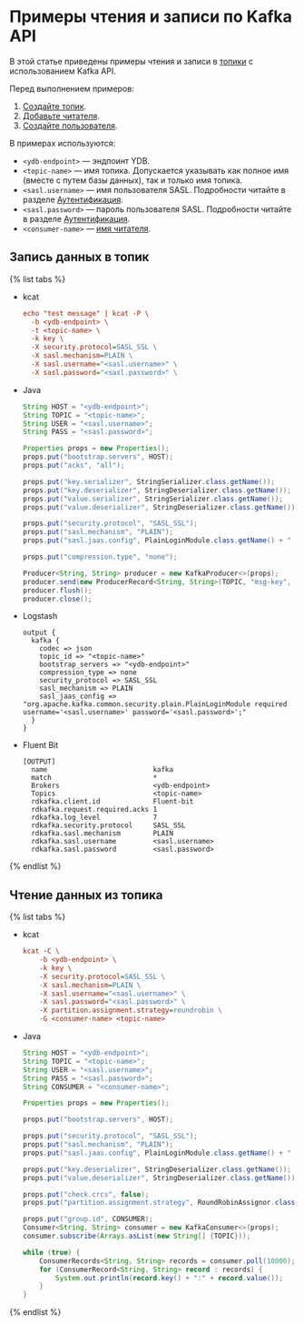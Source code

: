 # Примеры чтения и записи по Kafka API

В этой статье приведены примеры чтения и записи в [топики](../../concepts/topic.md) с использованием Kafka API.

Перед выполнением примеров:
1. [Создайте топик](../ydb-cli/topic-create.md).
1. [Добавьте читателя](../ydb-cli/topic-consumer-add.md).
1. [Создайте пользователя](../../cluster/access.md#users).

В примерах используются:

 * `<ydb-endpoint>` — эндпоинт YDB.
 * `<topic-name>` — имя топика. Допускается указывать как полное имя (вместе с путем базы данных), так и только имя топика.
 * `<sasl.username>` — имя пользователя SASL. Подробности читайте в разделе [Аутентификация](./auth.md).
 * `<sasl.password>` — пароль пользователя SASL. Подробности читайте в разделе [Аутентификация](./auth.md).
 * `<consumer-name>` — [имя читателя](../../concepts/topic#consumer).


## Запись данных в топик
{% list tabs %}
- kcat
  ```ini
  echo "test message" | kcat -P \
    -b <ydb-endpoint> \
    -t <topic-name> \
    -k key \
    -X security.protocol=SASL_SSL \
    -X sasl.mechanism=PLAIN \
    -X sasl.username="<sasl.username>" \
    -X sasl.password="<sasl.password>" \
  ```

- Java
  ```java
  String HOST = "<ydb-endpoint>";
  String TOPIC = "<topic-name>";
  String USER = "<sasl.username>";
  String PASS = "<sasl.password>";

  Properties props = new Properties();
  props.put("bootstrap.servers", HOST);
  props.put("acks", "all");

  props.put("key.serializer", StringSerializer.class.getName());
  props.put("key.deserializer", StringDeserializer.class.getName());
  props.put("value.serializer", StringSerializer.class.getName());
  props.put("value.deserializer", StringDeserializer.class.getName());

  props.put("security.protocol", "SASL_SSL");
  props.put("sasl.mechanism", "PLAIN");
  props.put("sasl.jaas.config", PlainLoginModule.class.getName() + " required username=\"" + USER + "\" password=\"" + PASS + "\";");

  props.put("compression.type", "none");

  Producer<String, String> producer = new KafkaProducer<>(props);
  producer.send(new ProducerRecord<String, String>(TOPIC, "msg-key", "msg-body"));
  producer.flush();
  producer.close();
  ```

- Logstash
  ```
  output {
    kafka {
      codec => json
      topic_id => "<topic-name>"
      bootstrap_servers => "<ydb-endpoint>"
      compression_type => none
      security_protocol => SASL_SSL
      sasl_mechanism => PLAIN
      sasl_jaas_config => "org.apache.kafka.common.security.plain.PlainLoginModule required username='<sasl.username>' password='<sasl.password>';"
    }
  }
  ```

- Fluent Bit

  ```
  [OUTPUT]
    name                          kafka
    match                         *
    Brokers                       <ydb-endpoint>
    Topics                        <topic-name>
    rdkafka.client.id             Fluent-bit
    rdkafka.request.required.acks 1
    rdkafka.log_level             7
    rdkafka.security.protocol     SASL_SSL
    rdkafka.sasl.mechanism        PLAIN
    rdkafka.sasl.username         <sasl.username>
    rdkafka.sasl.password         <sasl.password>
  ```
{% endlist %}
## Чтение данных из топика
{% list tabs %}

- kcat
  ```ini
  kcat -C \
      -b <ydb-endpoint> \
      -k key \
      -X security.protocol=SASL_SSL \
      -X sasl.mechanism=PLAIN \
      -X sasl.username="<sasl.username>" \
      -X sasl.password="<sasl.password>" \
      -X partition.assignment.strategy=roundrobin \
      -G <consumer-name> <topic-name>
  ```

- Java
  ```java
  String HOST = "<ydb-endpoint>";
  String TOPIC = "<topic-name>";
  String USER = "<sasl.username>";
  String PASS = "<sasl.password>";
  String CONSUMER = "<consumer-name>";

  Properties props = new Properties();

  props.put("bootstrap.servers", HOST);

  props.put("security.protocol", "SASL_SSL");
  props.put("sasl.mechanism", "PLAIN");
  props.put("sasl.jaas.config", PlainLoginModule.class.getName() + " required username=\"" + USER + "\" password=\"" + PASS + "\";");

  props.put("key.deserializer", StringDeserializer.class.getName());
  props.put("value.deserializer", StringDeserializer.class.getName());

  props.put("check.crcs", false);
  props.put("partition.assignment.strategy", RoundRobinAssignor.class.getName());

  props.put("group.id", CONSUMER);
  Consumer<String, String> consumer = new KafkaConsumer<>(props);
  consumer.subscribe(Arrays.asList(new String[] {TOPIC}));

  while (true) {
      ConsumerRecords<String, String> records = consumer.poll(10000); // timeout 10 sec
      for (ConsumerRecord<String, String> record : records) {
          System.out.println(record.key() + ":" + record.value());
      }
  }
  ```
{% endlist %}

